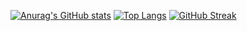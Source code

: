 [![Anurag's GitHub stats](https://github-readme-stats.vercel.app/api?username=lnngn&theme=graywhite&card_width=600)](https://github.com/anuraghazra/github-readme-stats)
[![Top Langs](https://github-readme-stats.vercel.app/api/top-langs/?username=lnngn&theme=graywhite&layout=compact&langs_count=8&card_width=400)](https://github.com/anuraghazra/github-readme-stats)
[![GitHub Streak](https://streak-stats.demolab.com/?user=lnngn&card_width=1000&theme=tokyonight)](https://git.io/streak-stats)
